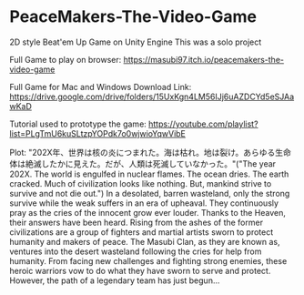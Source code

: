 # PeaceMakers-The-Video-Game
 2D style Beat'em Up Game on Unity Engine
This was a solo project

Full Game to play on browser: https://masubi97.itch.io/peacemakers-the-video-game

Full Game for Mac and Windows Download Link: https://drive.google.com/drive/folders/15UxKgn4LM56IJj6uAZDCYd5eSJAawKaD

Tutorial used to prototype the game: https://youtube.com/playlist?list=PLgTmU6kuSLtzpYOPdk7o0wjwioYqwVibE

Plot: "202X年、世界は核の炎につまれた。海は枯れ。地は裂け。あらゆる生命体は絶滅したかに見えた。だが、人類は死滅していなかった。"("The year 202X. The world is engulfed in nuclear flames. The ocean dries. The earth cracked. Much of civilization looks like nothing. But, mankind strive to survive and not die out.") In a desolated, barren wasteland, only the strong survive while the weak suffers in an era of upheaval. They continuously pray as the cries of the innocent grow ever louder. Thanks to the Heaven, their answers have been heard. Rising from the ashes of the former civilizations are a group of fighters and martial artists sworn to protect humanity and makers of peace. The Masubi Clan, as they are known as, ventures into the desert wasteland following the cries for help from humanity. From facing new challenges and fighting strong enemies, these heroic warriors vow to do what they have sworn to serve and protect. However, the path of a legendary team has just begun...
